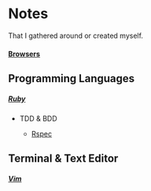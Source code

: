 # Notes
That I gathered around or created myself.

#### [Browsers](https://github.com/ogirginc/Notes/tree/master/lib/Browsers)


## Programming Languages

##### [Ruby](https://github.com/ogirginc/Notes/tree/master/lib/Ruby)

* TDD & BDD
 
  * [Rspec](https://github.com/ogirginc/Notes/tree/master/lib/Rspec)
  


## Terminal & Text Editor

##### [Vim](https://github.com/ogirginc/Notes/tree/master/lib/Vim)
